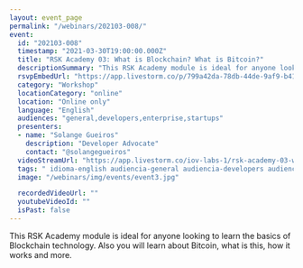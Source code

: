 ```yaml
---
layout: event_page
permalink: "/webinars/202103-008/"
event:
  id: "202103-008"
  timestamp: "2021-03-30T19:00:00.000Z"
  title: "RSK Academy 03: What is Blockchain? What is Bitcoin?"
  descriptionSummary: "This RSK Academy module is ideal for anyone looking to learn the basics of Blockchain technology. Also you will learn about Bitcoin, what i…"
  rsvpEmbedUrl: "https://app.livestorm.co/p/799a42da-78db-44de-9af9-b417961170b9/form"
  category: "Workshop"
  locationCategory: "online"
  location: "Online only"
  language: "English"
  audiences: "general,developers,enterprise,startups"
  presenters:
  - name: "Solange Gueiros"
    description: "Developer Advocate"
    contact: "@solangegueiros"
  videoStreamUrl: "https://app.livestorm.co/iov-labs-1/rsk-academy-03-what-is-blockchain-what-is-bitcoin"
  tags: " idioma-english audiencia-general audiencia-developers audiencia-enterprise audiencia-startups"
  image: "/webinars/img/events/event3.jpg"

  recordedVideoUrl: ""
  youtubeVideoId: ""
  isPast: false
---
```



This RSK Academy module is ideal for anyone looking to learn the basics of Blockchain technology.
Also you will learn about Bitcoin, what is this, how it works and more.

